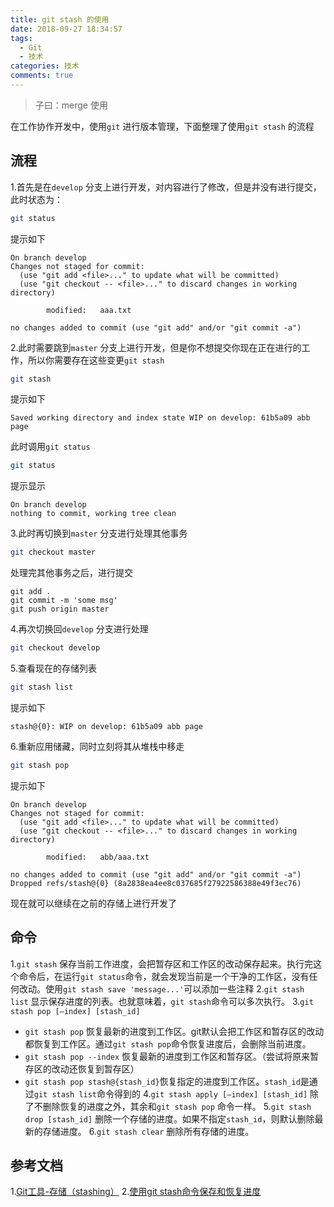 ```yaml
---
title: git stash 的使用
date: 2018-09-27 18:34:57
tags:
  - Git
  - 技术
categories: 技术
comments: true
---
```


> 子曰：merge 使用

在工作协作开发中，使用`git` 进行版本管理，下面整理了使用`git stash` 的流程

## 流程

1.首先是在`develop` 分支上进行开发，对内容进行了修改，但是并没有进行提交，此时状态为：
```bash
git status
```
提示如下
```
On branch develop
Changes not staged for commit:
  (use "git add <file>..." to update what will be committed)
  (use "git checkout -- <file>..." to discard changes in working directory)

        modified:   aaa.txt

no changes added to commit (use "git add" and/or "git commit -a")
```
2.此时需要跳到`master` 分支上进行开发，但是你不想提交你现在正在进行的工作，所以你需要存在这些变更`git stash`
```bash
git stash
```
提示如下
```
Saved working directory and index state WIP on develop: 61b5a09 abb page
```
此时调用`git status`
```bash
git status
```
提示显示
```
On branch develop
nothing to commit, working tree clean
```
3.此时再切换到`master` 分支进行处理其他事务
```bash
git checkout master
```
处理完其他事务之后，进行提交
```
git add .
git commit -m 'some msg'
git push origin master
```
4.再次切换回`develop` 分支进行处理
```bash
git checkout develop
```
5.查看现在的存储列表
```bash
git stash list
```
提示如下
```
stash@{0}: WIP on develop: 61b5a09 abb page
```
6.重新应用储藏，同时立刻将其从堆栈中移走
```bash
git stash pop
```
提示如下
```
On branch develop
Changes not staged for commit:
  (use "git add <file>..." to update what will be committed)
  (use "git checkout -- <file>..." to discard changes in working directory)

        modified:   abb/aaa.txt

no changes added to commit (use "git add" and/or "git commit -a")
Dropped refs/stash@{0} (8a2838ea4ee8c037685f27922586388e49f3ec76)
```
现在就可以继续在之前的存储上进行开发了

<!-- more -->

## 命令
1.`git stash`
保存当前工作进度，会把暂存区和工作区的改动保存起来。执行完这个命令后，在运行`git status`命令，就会发现当前是一个干净的工作区，没有任何改动。使用`git stash save 'message...'`可以添加一些注释
2.`git stash list`
显示保存进度的列表。也就意味着，`git stash`命令可以多次执行。
3.`git stash pop [–index] [stash_id]`
 * `git stash pop` 恢复最新的进度到工作区。git默认会把工作区和暂存区的改动都恢复到工作区。通过`git stash pop`命令恢复进度后，会删除当前进度。
 * `git stash pop --index` 恢复最新的进度到工作区和暂存区。（尝试将原来暂存区的改动还恢复到暂存区）
 * `git stash pop stash@{stash_id}`恢复指定的进度到工作区。`stash_id`是通过`git stash list`命令得到的
4.`git stash apply [–index] [stash_id]`
除了不删除恢复的进度之外，其余和`git stash pop` 命令一样。
5.`git stash drop [stash_id]`
删除一个存储的进度。如果不指定`stash_id`，则默认删除最新的存储进度。
6.`git stash clear`
删除所有存储的进度。

## 参考文档
1.[Git工具-存储（stashing）](https://git-scm.com/book/zh/v1/Git-%E5%B7%A5%E5%85%B7-%E5%82%A8%E8%97%8F%EF%BC%88Stashing%EF%BC%89)
2.[使用git stash命令保存和恢复进度](https://blog.csdn.net/daguanjia11/article/details/73810577)
